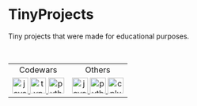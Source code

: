# TinyProjects
Tiny projects that were made for educational purposes.

<br/>

<table>
  <tr>
    <td align="center">Codewars</td>
    <td align="center">Others</td>
  </tr>
  <tr>
    <td align="center">
      <a href="https://github.com/SzymCode/TinyProjects/tree/main/Codewars/JavaScript">
        <img src="https://cdn.jsdelivr.net/gh/devicons/devicon/icons/javascript/javascript-original.svg" height="32" alt="javascript logo"  />
      </a>
      <a href="https://github.com/SzymCode/TinyProjects/tree/main/Codewars/TypeScript">
	<img src="https://cdn.jsdelivr.net/gh/devicons/devicon/icons/typescript/typescript-original.svg" height="32" alt="typescript logo"  />
      </a>	
      <a href="https://github.com/SzymCode/TinyProjects/tree/main/Codewars/Python">
        <img src="https://cdn.jsdelivr.net/gh/devicons/devicon/icons/python/python-original.svg" height="32" alt="python logo"  />
      </a>
    </td>
    <td align="center"> 
      <a href="https://github.com/SzymCode/TinyProjects/tree/main/Others/JavaScript">
       <img src="https://cdn.jsdelivr.net/gh/devicons/devicon/icons/javascript/javascript-original.svg" height="32" alt="javascript logo"  />
      </a>
      <a href="https://github.com/SzymCode/TinyProjects/tree/main/Others/Python">
       <img src="https://cdn.jsdelivr.net/gh/devicons/devicon/icons/python/python-original.svg" height="32" alt="python logo"  />
      </a>
      <a href="https://github.com/SzymCode/TinyProjects/tree/main/Others/C++">
        <img src="https://cdn.jsdelivr.net/gh/devicons/devicon/icons/cplusplus/cplusplus-original.svg" height="32" alt="cplusplus logo"  />
      </a>  
    </td>
  </tr>
</table>


